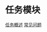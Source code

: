 # 任务模块

[任务概述](https://open.feishu.cn/document/task-v2/overview)
[常见问题](https://open.feishu.cn/document/task-v2/faq)
